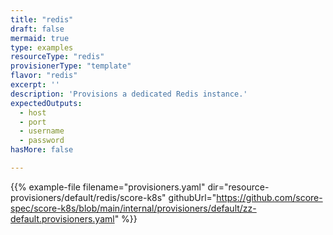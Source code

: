 ```yaml
---
title: "redis"
draft: false
mermaid: true
type: examples
resourceType: "redis"
provisionerType: "template"
flavor: "redis"
excerpt: ''
description: 'Provisions a dedicated Redis instance.'
expectedOutputs: 
  - host
  - port
  - username
  - password
hasMore: false

---
```


{{% example-file filename="provisioners.yaml" dir="resource-provisioners/default/redis/score-k8s" githubUrl="https://github.com/score-spec/score-k8s/blob/main/internal/provisioners/default/zz-default.provisioners.yaml" %}}
